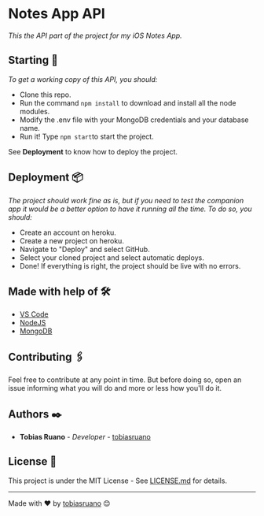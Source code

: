 # Notes App API

_This the API part of the project for my iOS Notes App._

## Starting 🚀

_To get a working copy of this API, you should:_
* Clone this repo.
* Run the command ` npm install ` to download and install all the node modules.
* Modify the .env file with your MongoDB credentials and your database name.
* Run it! Type ` npm start `to start the project.

See **Deployment** to know how to deploy the project.

## Deployment 📦

_The project should work fine as is, but if you need to test the companion app it would be a better option to have it running all the time. To do so, you should:_
* Create an account on heroku.
* Create a new project on heroku.
* Navigate to "Deploy" and select GitHub.
* Select your cloned project and select automatic deploys.
* Done! If everything is right, the project should be live with no errors.

## Made with help of 🛠️

* [VS Code](https://code.visualstudio.com)
* [NodeJS](https://nodejs.org)
* [MongoDB](https://www.mongodb.com)

## Contributing 🖇️

Feel free to contribute at any point in time. But before doing so, open an issue informing what you will do and more or less how you'll do it.

## Authors ✒️

* **Tobias Ruano** - *Developer* - [tobiasruano](https://github.com/tobiasruano)

## License 📄

This project is under the MIT License - See [LICENSE.md](LICENSE) for details.

---
Made with ❤️ by [tobiasruano](https://github.com/tobiasruano) 😊
